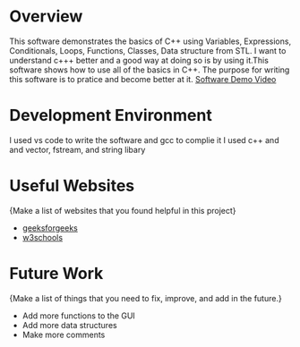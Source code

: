 # Overview

This software demonstrates the basics of C++ using Variables, Expressions, Conditionals, Loops, Functions, Classes, Data structure from STL. I want to understand c+++ better and a good way at doing so is by using it.This software shows how to use all of the basics in C++. The purpose for writing this software is to pratice and become better at it.
[Software Demo Video](https://youtu.be/2_W7n2BHRNA)

# Development Environment

I used vs code to write the software and gcc to complie it 
I used c++ and and vector, fstream, and string libary 
# Useful Websites

{Make a list of websites that you found helpful in this project}
* [geeksforgeeks](https://www.geeksforgeeks.org/)
* [w3schools](https://www.w3schools.com/)

# Future Work

{Make a list of things that you need to fix, improve, and add in the future.}
* Add more functions to the GUI 
* Add more data structures 
* Make more comments
